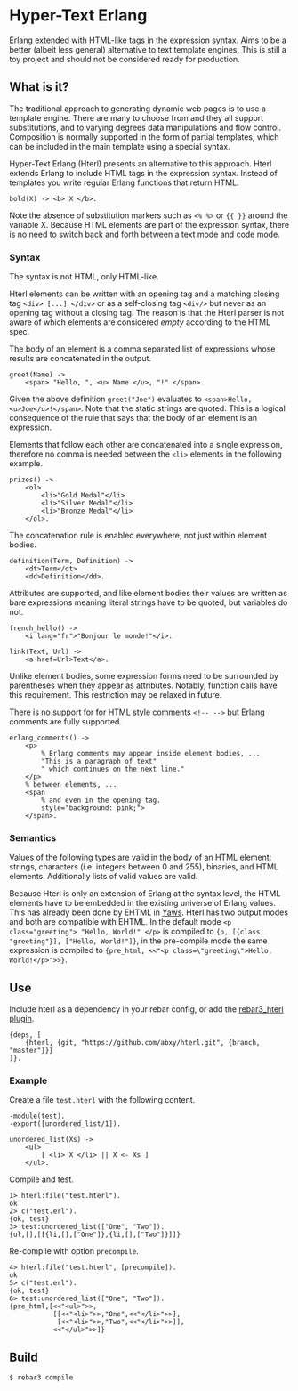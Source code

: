 # Hyper-Text Erlang

Erlang extended with HTML-like tags in the expression syntax.
Aims to be a better (albeit less general) alternative to text template engines.
This is still a toy project and should not be considered ready for production.

## What is it?

The traditional approach to generating dynamic web pages is to use a template engine.
There are many to choose from and they all support substitutions, and to varying degrees data manipulations and flow control.
Composition is normally supported in the form of partial templates, which can be included in the main template using a special syntax.

Hyper-Text Erlang (Hterl) presents an alternative to this approach.
Hterl extends Erlang to include HTML tags in the expression syntax.
Instead of templates you write regular Erlang functions that return HTML.

```
bold(X) -> <b> X </b>.
```

Note the absence of substitution markers such as `<% %>` or `{{ }}` around the variable X.
Because HTML elements are part of the expression syntax, there is no need to switch back and forth between a text mode and code mode.

### Syntax

The syntax is not HTML, only HTML-like.

Hterl elements can be written with an opening tag and a matching closing tag `<div> [...] </div>` or as a self-closing tag `<div/>` but never as an opening tag without a closing tag.
The reason is that the Hterl parser is not aware of which elements are considered _empty_ according to the HTML spec.

The body of an element is a comma separated list of expressions whose results are concatenated in the output.

```
greet(Name) ->
	<span> "Hello, ", <u> Name </u>, "!" </span>.
```

Given the above definition `greet("Joe")` evaluates to `<span>Hello, <u>Joe</u>!</span>`.
Note that the static strings are quoted. This is a logical consequence of the rule that says that the body of an element is an expression.

Elements that follow each other are concatenated into a single expression, therefore no comma is needed between the `<li>` elements in the following example.

```
prizes() ->
    <ol>
        <li>"Gold Medal"</li>
        <li>"Silver Medal"</li>
        <li>"Bronze Medal"</li>
    </ol>.
```

The concatenation rule is enabled everywhere, not just within element bodies.

```
definition(Term, Definition) ->
    <dt>Term</dt>
    <dd>Definition</dd>.

```

Attributes are supported, and like element bodies their values are written as bare expressions
meaning literal strings have to be quoted, but variables do not. 

```
french_hello() ->
	<i lang="fr">"Bonjour le monde!"</i>.

link(Text, Url) ->
	<a href=Url>Text</a>.
```

Unlike element bodies, some expression forms need to be surrounded by parentheses when they appear as attributes.
Notably, function calls have this requirement.
This restriction may be relaxed in future.

There is no support for for HTML style comments `<!-- -->` but Erlang comments are fully supported.

```
erlang_comments() ->
    <p>
        % Erlang comments may appear inside element bodies, ...
        "This is a paragraph of text"
        " which continues on the next line."        
    </p>
    % between elements, ...
    <span
        % and even in the opening tag.
        style="background: pink;">
    </span>.
```

### Semantics

Values of the following types are valid in the body of an HTML element: strings, characters (i.e. integers between 0 and 255), binaries, and HTML elements.
Additionally lists of valid values are valid.

Because Hterl is only an extension of Erlang at the syntax level, the HTML elements have to be embedded in the existing universe of Erlang values.
This has already been done by EHTML in [Yaws](http://yaws.hyber.org/).
Hterl has two output modes and both are compatible with EHTML.
In the default mode `<p class="greeting"> "Hello, World!" </p>` is compiled to `{p, [{class, "greeting"}], ["Hello, World!"]}`, in the pre-compile mode
the same expression is compiled to `{pre_html, <<"<p class=\"greeting\">Hello, World!</p>">>}`.


## Use

Include hterl as a dependency in your rebar config, or add the [rebar3_hterl plugin](https://github.com/abxy/rebar3_hterl/).

```
{deps, [
    {hterl, {git, "https://github.com/abxy/hterl.git", {branch, "master"}}}
]}.
```

### Example

Create a file `test.hterl` with the following content.

```
-module(test).
-export([unordered_list/1]).

unordered_list(Xs) ->
	<ul>
		[ <li> X </li> || X <- Xs ]
	</ul>.
```

Compile and test.

```
1> hterl:file("test.hterl").
ok
2> c("test.erl").
{ok, test}
3> test:unordered_list(["One", "Two"]).
{ul,[],[[{li,[],["One"]},{li,[],["Two"]}]]}
```

Re-compile with option `precompile`.

```
4> hterl:file("test.hterl", [precompile]).
ok
5> c("test.erl").
{ok, test}
6> test:unordered_list(["One", "Two"]).
{pre_html,[<<"<ul>">>,
           [[<<"<li>">>,"One",<<"</li>">>],
            [<<"<li>">>,"Two",<<"</li>">>]],
           <<"</ul>">>]}
```

## Build

```
$ rebar3 compile
```

